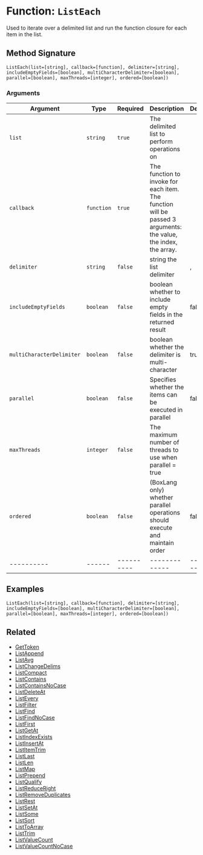 [comment]: # (Note: This documentation is generated dynamically in the build process.  To modify the contents, change the javadoc on the _invoke method of the BIF class)

# Function: `ListEach`

Used to iterate over a delimited list and run the function closure for each item in the list.

## Method Signature
```
ListEach(list=[string], callback=[function], delimiter=[string], includeEmptyFields=[boolean], multiCharacterDelimiter=[boolean], parallel=[boolean], maxThreads=[integer], ordered=[boolean])
```
### Arguments

| Argument | Type | Required | Description | Default |
|----------|------|----------|-------------|---------|
| `list` | `string` | `true` | The delimited list to perform operations on | |
| `callback` | `function` | `true` | The function to invoke for each item. The function will be passed 3 arguments: the value, the index, the array. | |
| `delimiter` | `string` | `false` | string the list delimiter | ,|
| `includeEmptyFields` | `boolean` | `false` | boolean whether to include empty fields in the returned result | false|
| `multiCharacterDelimiter` | `boolean` | `false` | boolean whether the delimiter is multi-character | true|
| `parallel` | `boolean` | `false` | Specifies whether the items can be executed in parallel | false|
| `maxThreads` | `integer` | `false` | The maximum number of threads to use when parallel = true | |
| `ordered` | `boolean` | `false` | (BoxLang only) whether parallel operations should execute and maintain order | false|
|----------|------|----------|-------------|---------|



## Examples

```
ListEach(list=[string], callback=[function], delimiter=[string], includeEmptyFields=[boolean], multiCharacterDelimiter=[boolean], parallel=[boolean], maxThreads=[integer], ordered=[boolean])
```

## Related
  * [GetToken](GetToken.md)
  * [ListAppend](ListAppend.md)
  * [ListAvg](ListAvg.md)
  * [ListChangeDelims](ListChangeDelims.md)
  * [ListCompact](ListCompact.md)
  * [ListContains](ListContains.md)
  * [ListContainsNoCase](ListContainsNoCase.md)
  * [ListDeleteAt](ListDeleteAt.md)
  * [ListEvery](ListEvery.md)
  * [ListFilter](ListFilter.md)
  * [ListFind](ListFind.md)
  * [ListFindNoCase](ListFindNoCase.md)
  * [ListFirst](ListFirst.md)
  * [ListGetAt](ListGetAt.md)
  * [ListIndexExists](ListIndexExists.md)
  * [ListInsertAt](ListInsertAt.md)
  * [ListItemTrim](ListItemTrim.md)
  * [ListLast](ListLast.md)
  * [ListLen](ListLen.md)
  * [ListMap](ListMap.md)
  * [ListPrepend](ListPrepend.md)
  * [ListQualify](ListQualify.md)
  * [ListReduceRight](ListReduceRight.md)
  * [ListRemoveDuplicates](ListRemoveDuplicates.md)
  * [ListRest](ListRest.md)
  * [ListSetAt](ListSetAt.md)
  * [ListSome](ListSome.md)
  * [ListSort](ListSort.md)
  * [ListToArray](ListToArray.md)
  * [ListTrim](ListTrim.md)
  * [ListValueCount](ListValueCount.md)
  * [ListValueCountNoCase](ListValueCountNoCase.md)
